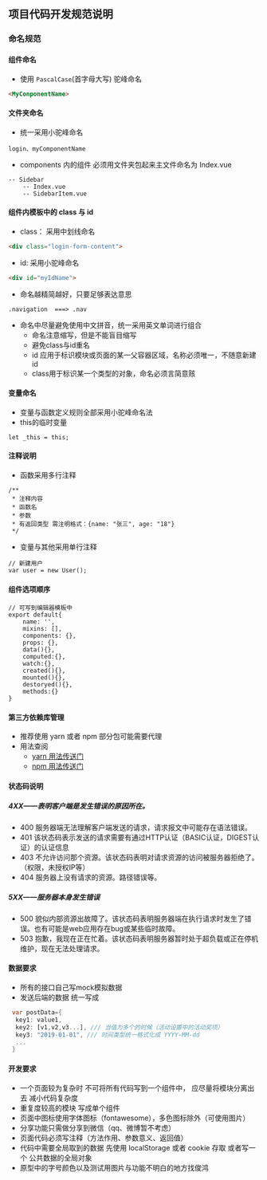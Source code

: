 ## 项目代码开发规范说明
### 命名规范
#### 组件命名
- 使用 `PascalCase`(首字母大写) 驼峰命名
```html
<MyConponentName>
```

#### 文件夹命名
- 统一采用小驼峰命名
```$xslt
login、myComponentName
```
- components 内的组件 必须用文件夹包起来主文件命名为 Index.vue
```$xslt
-- Sidebar
    -- Index.vue
    -- SidebarItem.vue
```

####  组件内模板中的 class 与 id
- class： 采用中划线命名
```html
<div class="login-form-content">
```

- id: 采用小驼峰命名
```html
<div id="myIdName">
```

- 命名越精简越好，只要足够表达意思
```$xslt
.navigation  ===> .nav
```

- 命名中尽量避免使用中文拼音，统一采用英文单词进行组合
    - 命名注意缩写，但是不能盲目缩写
    - 避免class与id重名
    - id 应用于标识模块或页面的某一父容器区域，名称必须唯一，不随意新建id
    - class用于标识某一个类型的对象，命名必须言简意赅
    
#### 变量命名
- 变量与函数定义规则全部采用小驼峰命名法
- this的临时变量
```$xslt
let _this = this;
```

#### 注释说明
- 函数采用多行注释
```$xslt
/**
 * 注释内容
 * 函数名
 * 参数
 * 有返回类型 需注明格式：{name: "张三", age: "18"}
 */
```
- 变量与其他采用单行注释
```$xslt
// 新建用户
var user = new User();
```

#### 组件选项顺序
```
// 可写到编辑器模板中
export default{
    name: '',
    mixins: [],
    components: {},
    props: {},
    data(){},
    computed:{},
    watch:{},
    created(){},
    mounted(){},
    destoryed(){},
    methods:{}
}
```

#### 第三方依赖库管理
- 推荐使用 yarn 或者 npm 部分包可能需要代理
- 用法查阅
    - [yarn 用法传送门](https://yarn.bootcss.com/docs/usage/)
    - [npm 用法传送门](https://www.runoob.com/nodejs/nodejs-npm.html)

#### 状态码说明
##### 4XX——表明客户端是发生错误的原因所在。
- 400 服务器端无法理解客户端发送的请求，请求报文中可能存在语法错误。
- 401 该状态码表示发送的请求需要有通过HTTP认证（BASIC认证，DIGEST认证）的认证信息
- 403 不允许访问那个资源。该状态码表明对请求资源的访问被服务器拒绝了。（权限，未授权IP等）
- 404 服务器上没有请求的资源。路径错误等。

##### 5XX——服务器本身发生错误
- 500 貌似内部资源出故障了。该状态码表明服务器端在执行请求时发生了错误。也有可能是web应用存在bug或某些临时故障。
- 503 抱歉，我现在正在忙着。该状态码表明服务器暂时处于超负载或正在停机维护，现在无法处理请求。


#### 数据要求
- 所有的接口自己写mock模拟数据
- 发送后端的数据 统一写成
```dart
 var postData={
  key1: value1,
  key2: [v1,v2,v3...], /// 当值为多个的时候（活动设置中的活动奖项）
  key3: "2019-01-01", /// 时间类型统一格式化成 YYYY-MM-dd
  ...
 }
```

#### 开发要求
- 一个页面较为复杂时 不可将所有代码写到一个组件中， 应尽量将模块分离出去 减小代码复杂度
- 重复度较高的模块 写成单个组件
- 页面中图标使用字体图标（fontawesome），多色图标除外（可使用图片）
- 分享功能只需做分享到微信（qq、微博暂不考虑）
- 页面代码必须写注释（方法作用、参数意义、返回值）
- 代码中需要全局取到的数据 先使用 localStorage 或者 cookie 存取 或者写一个 公共数据的全局对象
- 原型中的字号颜色以及测试用图片与功能不明白的地方找俊鸿

